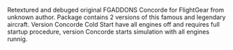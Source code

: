 Retextured and debuged original FGADDONS Concorde for FlightGear from unknown author.
Package contains 2 versions of this famous and legendary aircraft. Version Concorde Cold Start have all engines off and requires full startup procedure, version Concorde starts simulation with all engines runnig.
